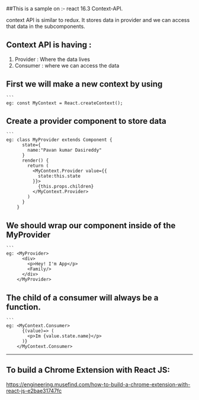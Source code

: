 ##This is a sample on :- react 16.3 Context-API.

context API is similar to redux. It stores data in provider and we can access that data in the subcomponents.
## Context API is having :
  1.  Provider : Where the data lives
  2.  Consumer : where we can access the data

## First we will make a new context by using
    ```
    eg: const MyContext = React.createContext();

## Create a provider component to store data
    ```
    eg: class MyProvider extends Component {
          state={
            name:"Pavan kumar Dasireddy"
          }
          render() {
            return (
              <MyContext.Provider value={{
                state:this.state
              }}>
                {this.props.children}
              </MyContext.Provider>
            )
          }
        }

## We should wrap our component inside of the MyProvider
    ```    
    eg: <MyProvider>
          <div>
            <p>Hey! I'm App</p>
            <Family/>
          </div>
        </MyProvider> 


## The child of a consumer will always be a function.
    ```
    eg: <MyContext.Consumer>
          {(value)=> (
            <p>Im {value.state.name}</p>
          )}
        </MyContext.Consumer>

---------------------------------------------------------
## To build a Chrome Extension with React JS: 

https://engineering.musefind.com/how-to-build-a-chrome-extension-with-react-js-e2bae31747fc
